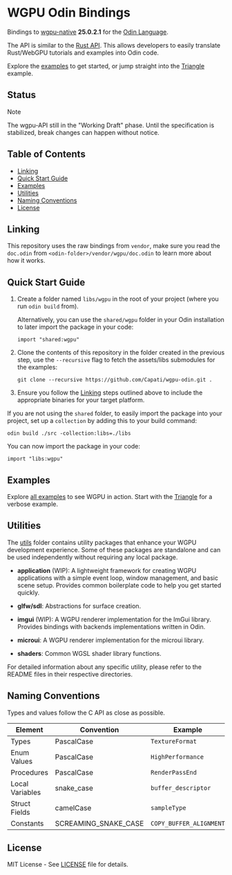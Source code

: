 # WGPU Odin Bindings

Bindings to [wgpu-native][] **25.0.2.1** for the [Odin Language][].

The API is similar to the [Rust API](https://docs.rs/wgpu/latest/wgpu/). This allows developers to
easily translate Rust/WebGPU tutorials and examples into Odin code.

Explore the [examples](./examples) to get started, or jump straight into the
[Triangle](./examples/triangle) example.

## Status

> [!NOTE]
> The wgpu-API still in the "Working Draft" phase. Until the specification is stabilized, break
> changes can happen without notice.

## Table of Contents

- [Linking](#linking)
- [Quick Start Guide](#quick-start-guide)
- [Examples](#examples)
- [Utilities](#utilities)
- [Naming Conventions](#naming-conventions)
- [License](#license)

## Linking

This repository uses the raw bindings from `vendor`, make sure you read the `doc.odin` from
`<odin-folder>/vendor/wgpu/doc.odin` to learn more about how it works.

## Quick Start Guide

1. Create a folder named `libs/wgpu` in the root of your project (where you run `odin build` from).

    Alternatively, you can use the `shared/wgpu` folder in your Odin installation to later
    import the package in your code:

    ```odin
    import "shared:wgpu"
    ```

2. Clone the contents of this repository in the folder created in the previous step, use the
`--recursive` flag to fetch the assets/libs submodules for the examples:

    ```shell
    git clone --recursive https://github.com/Capati/wgpu-odin.git .
    ```

3. Ensure you follow the [Linking](#linking) steps outlined above to include the appropriate
binaries for your target platform.

If you are not using the `shared` folder, to easily import the package into your project, set up a
`collection` by adding this to your build command:

```shell
odin build ./src -collection:libs=./libs
```

You can now import the package in your code:

```odin
import "libs:wgpu"
```

## Examples

Explore [all examples](./examples) to see WGPU in action. Start with the
[Triangle](./examples/triangle) for a verbose example.

## Utilities

The [utils](./utils/) folder contains utility packages that enhance your WGPU development
experience. Some of these packages are standalone and can be used independently without requiring
any local package.

- **application** (WIP): A lightweight framework for creating WGPU applications with a simple event
    loop, window management, and basic scene setup. Provides common boilerplate code to help you
    get started quickly.

- **glfw/sdl**: Abstractions for surface creation.

- **imgui** (WIP): A WGPU renderer implementation for the ImGui library. Provides bindings with
    backends implementations written in Odin.

- **microui**: A WGPU renderer implementation for the microui library.

- **shaders**: Common WGSL shader library functions.

For detailed information about any specific utility, please refer to the README files in their
respective directories.

## Naming Conventions

Types and values follow the C API as close as possible.

| Element           | Convention           | Example                 |
|-------------------|----------------------|-------------------------|
| Types             | PascalCase           | `TextureFormat`         |
| Enum Values       | PascalCase           | `HighPerformance`       |
| Procedures        | PascalCase           | `RenderPassEnd`         |
| Local Variables   | snake_case           | `buffer_descriptor`     |
| Struct Fields     | camelCase            | `sampleType`            |
| Constants         | SCREAMING_SNAKE_CASE | `COPY_BUFFER_ALIGNMENT` |

## License

MIT License - See [LICENSE](./LICENSE) file for details.

[wgpu-native]: https://github.com/gfx-rs/wgpu-native
[Odin Language]: https://odin-lang.org/
[OLS]: https://github.com/DanielGavin/ols
